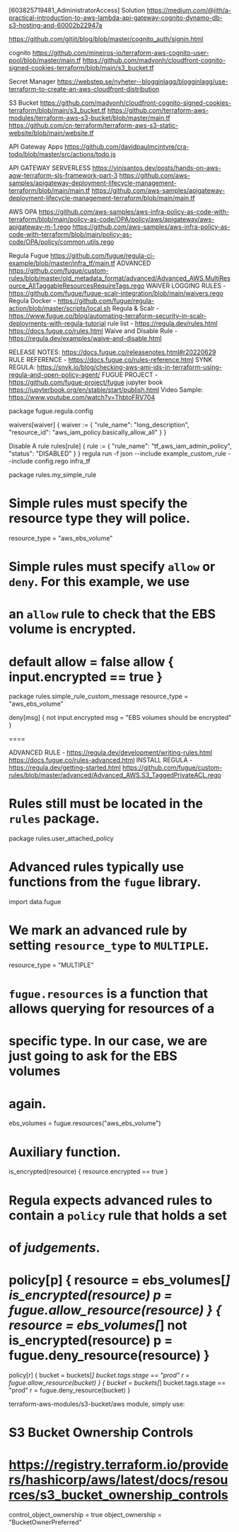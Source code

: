 [603825719481_AdministratorAccess]
Solution
https://medium.com/@jith/a-practical-introduction-to-aws-lambda-api-gateway-cognito-dynamo-db-s3-hosting-and-60002b22947a

https://github.com/gitjit/blog/blob/master/cognito_auth/signin.html

cognito
https://github.com/mineiros-io/terraform-aws-cognito-user-pool/blob/master/main.tf
https://github.com/madvonh/cloudfront-cognito-signed-cookies-terraform/blob/main/s3_bucket.tf

Secret Manager
https://webstep.se/nyheter--blogginlagg/blogginlagg/use-terraform-to-create-an-aws-cloudfront-distribution

S3 Bucket
https://github.com/madvonh/cloudfront-cognito-signed-cookies-terraform/blob/main/s3_bucket.tf
https://github.com/terraform-aws-modules/terraform-aws-s3-bucket/blob/master/main.tf
https://github.com/cn-terraform/terraform-aws-s3-static-website/blob/main/website.tf

API Gateway Apps
https://github.com/davidpaulmcintyre/cra-todo/blob/master/src/actions/todo.js

API GATEWAY SERVERLESS
https://vinisantos.dev/posts/hands-on-aws-agw-terraform-sls-framework-part-3
https://github.com/aws-samples/apigateway-deployment-lifecycle-management-terraform/blob/main/main.tf
https://github.com/aws-samples/apigateway-deployment-lifecycle-management-terraform/blob/main/main.tf


AWS OPA
https://github.com/aws-samples/aws-infra-policy-as-code-with-terraform/blob/main/policy-as-code/OPA/policy/aws/apigateway/aws-apigateway-m-1.rego
https://github.com/aws-samples/aws-infra-policy-as-code-with-terraform/blob/main/policy-as-code/OPA/policy/common.utils.rego

Regula Fugue
https://github.com/fugue/regula-ci-example/blob/master/infra_tf/main.tf
ADVANCED
https://github.com/fugue/custom-rules/blob/master/old_metadata_format/advanced/Advanced_AWS.MultiResource_AllTaggableResourcesRequireTags.rego
WAIVER LOGGING RULES - https://github.com/fugue/fugue-scalr-integration/blob/main/waivers.rego
Regula Docker -  https://github.com/fugue/regula-action/blob/master/scripts/local.sh
Regula & Scalr - https://www.fugue.co/blog/automating-terraform-security-in-scalr-deployments-with-regula-tutorial
rule list - https://regula.dev/rules.html
https://docs.fugue.co/rules.html
Waive and Disable Rule - https://regula.dev/examples/waive-and-disable.html

RELEASE NOTES: https://docs.fugue.co/releasenotes.html#r20220629
RULE REFERENCE - https://docs.fugue.co/rules-reference.html
SYNK REGULA: https://snyk.io/blog/checking-aws-ami-ids-in-terraform-using-regula-and-open-policy-agent/
FUGUE PROJECT - https://github.com/fugue-project/fugue
jupyter book
https://jupyterbook.org/en/stable/start/publish.html
Video Sample: https://www.youtube.com/watch?v=ThbtoFRV704

package fugue.regula.config

waivers[waiver] {
  waiver := {
    "rule_name": "long_description",
    "resource_id": "aws_iam_policy.basically_allow_all"
  }
}

Disable A rule
rules[rule] {
  rule := {
    "rule_name": "tf_aws_iam_admin_policy",
    "status": "DISABLED"
  }
}
regula run -f json --include example_custom_rule --include config.rego infra_tf

package rules.my_simple_rule

# Simple rules must specify the resource type they will police.
resource_type = "aws_ebs_volume"

# Simple rules must specify `allow` or `deny`.  For this example, we use
# an `allow` rule to check that the EBS volume is encrypted.
default allow = false
allow {
  input.encrypted == true
}
===
package rules.simple_rule_custom_message
resource_type = "aws_ebs_volume"

deny[msg] {
  not input.encrypted
  msg = "EBS volumes should be encrypted"
}

====

ADVANCED RULE - https://regula.dev/development/writing-rules.html
https://docs.fugue.co/rules-advanced.html
INSTALL REGULA - https://regula.dev/getting-started.html
https://github.com/fugue/custom-rules/blob/master/advanced/Advanced_AWS.S3_TaggedPrivateACL.rego

# Rules still must be located in the `rules` package.
package rules.user_attached_policy

# Advanced rules typically use functions from the `fugue` library.
import data.fugue

# We mark an advanced rule by setting `resource_type` to `MULTIPLE`.
resource_type = "MULTIPLE"

# `fugue.resources` is a function that allows querying for resources of a
# specific type.  In our case, we are just going to ask for the EBS volumes
# again.
ebs_volumes = fugue.resources("aws_ebs_volume")

# Auxiliary function.
is_encrypted(resource) {
  resource.encrypted == true
}

# Regula expects advanced rules to contain a `policy` rule that holds a set
# of _judgements_.
policy[p] {
  resource = ebs_volumes[_]
  is_encrypted(resource)
  p = fugue.allow_resource(resource)
} {
  resource = ebs_volumes[_]
  not is_encrypted(resource)
  p = fugue.deny_resource(resource)
}
=====

policy[r] {
  bucket = buckets[_]
  bucket.tags.stage == "prod"
  r = fugue.allow_resource(bucket)
} {
  bucket = buckets[_]
  bucket.tags.stage == "prod"
  r = fugue.deny_resource(bucket)
}


terraform-aws-modules/s3-bucket/aws module, simply use:

# S3 Bucket Ownership Controls
# https://registry.terraform.io/providers/hashicorp/aws/latest/docs/resources/s3_bucket_ownership_controls
control_object_ownership = true
object_ownership         = "BucketOwnerPreferred"